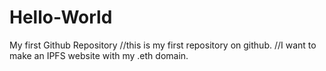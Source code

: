 # Hello-World
My first Github Repository
//this is my first repository on github.
//I want to make an IPFS website with my .eth domain.
